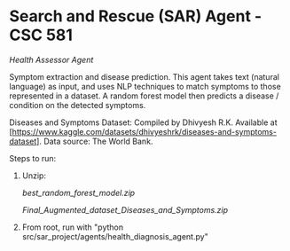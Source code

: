 # Search and Rescue (SAR) Agent - CSC 581

*Health Assessor Agent*

Symptom extraction and disease prediction. This agent takes text (natural language) as input, and uses NLP techniques to match symptoms to those represented in a dataset. A random forest model then predicts a disease / condition on the detected symptoms.

Diseases and Symptoms Dataset: Compiled by Dhivyesh R.K. Available at [https://www.kaggle.com/datasets/dhivyeshrk/diseases-and-symptoms-dataset]. Data source: The World Bank.

Steps to run:

1. Unzip:
    
    *best_random_forest_model.zip*
    
    *Final_Augmented_dataset_Diseases_and_Symptoms.zip*

2. From root, run with "python src/sar_project/agents/health_diagnosis_agent.py"

